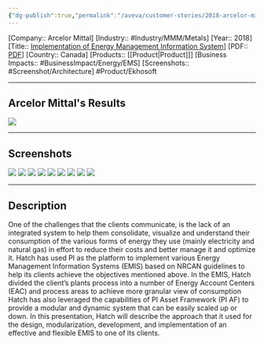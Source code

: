```yaml
---
{"dg-publish":true,"permalink":"/aveva/customer-stories/2018-arcelor-mittal-implementation-of-energy-management-information-system/"}
---
```


[Company:: Arcelor Mittal]
[Industry:: #Industry/MMM/Metals]
[Year:: 2018]
[Title:: [Implementation of Energy Management Information System](https://resources.osisoft.com/presentations/implementation-of-energy-management-information-system/)]
[PDF:: [PDF](https://cdn.osisoft.com/osi/presentations/2018-uc-san-francisco/UC18NA-D2MI04-ArcelorMittalLongProductsCanadaGP-JStOnge-Implementation-Energy-Magt-Information-System.pdf)]
[Country:: Canada]
[Products:: [[Product\|Product]]]
[Business Impacts:: #BusinessImpact/Energy/EMS]
[Screenshots:: #Screenshot/Architecture]
#Product/Ekhosoft 

---
## Arcelor Mittal's Results
![](https://i.imgur.com/T1lSuNM.png)

---
## Screenshots
![](https://i.imgur.com/vKyfYg4.png)
![](https://i.imgur.com/gouF2x9.png)
![](https://i.imgur.com/8uqXZwi.png)
![](https://i.imgur.com/GqKShwd.png)
![](https://i.imgur.com/OfqrQmB.png)
![](https://i.imgur.com/FkYZleR.png)
![](https://i.imgur.com/zrs9uXF.png)
![](https://i.imgur.com/tmlSlEj.png)
![](https://i.imgur.com/34agMDf.png)

---
## Description
One of the challenges that the clients communicate, is the lack of an integrated system to help them consolidate, visualize and understand their consumption of the various forms of energy they use (mainly electricity and natural gas) in effort to reduce their costs and better manage it and optimize it. Hatch has used PI as the platform to implement various Energy Management Information Systems (EMIS) based on NRCAN guidelines to help its clients achieve the objectives mentioned above. In the EMIS, Hatch divided the client’s plants process into a number of Energy Account Centers (EAC) and process areas to achieve more granular view of consumption Hatch has also leveraged the capabilities of PI Asset Framework (PI AF) to provide a modular and dynamic system that can be easily scaled up or down. In this presentation, Hatch will describe the approach that it used for the design, modularization, development, and implementation of an effective and flexible EMIS to one of its clients.